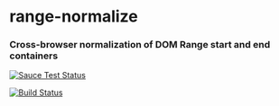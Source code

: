 range-normalize
===============
### Cross-browser normalization of DOM Range start and end containers

[![Sauce Test Status](https://saucelabs.com/browser-matrix/range-normalize.svg)](https://saucelabs.com/u/range-normalize)

[![Build Status](https://travis-ci.org/webmodules/range-normalize.svg?branch=master)](https://travis-ci.org/webmodules/range-normalize)

